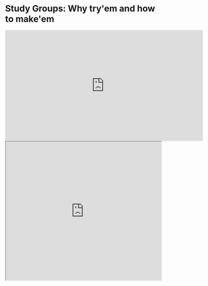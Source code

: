 # Study Groups: Why try'em and how to make'em

<iframe data-type="vimeo" id="590064441" width="640" height="360" src="https://player.vimeo.com/video/590064441" frameborder="0" allow="autoplay; fullscreen" allowfullscreen></iframe>

<iframe data-type="learnosity" id="wise-study-groups"  src="https://coursekata.org/learnosity/preview/wise-study-groups" width="100%" height="450"></iframe>

